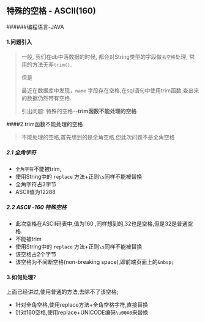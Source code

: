 ## 特殊的空格 - ASCII(160)

######编程语言-JAVA

#### 1.问题引入

> 一般, 我们在db中落数据的时候, 都会对String类型的字段做`去空格`处理, 常用的方法无非`trim()`.
>
> 但是
>
> 最近在数据库中发现，`name` 字段存在空格,在sql语句中使用trim函数,查出来的数据仍然带有空格.
>
> 引出问题: 特殊的空格--**trim函数不能处理的空格**

####2.trim函数不能处理的空格

> 不能处理的空格,首先想到的是全角空格,但此次问题不是全角空格

##### 2.1 全角字符

- `全角字符`不能被trim,
- 使用String中的 `replace` 方法+正则`\s`同样不能被替换
- 全角字符占3字节
- ASCII值为12288

##### 2.2 ASCII -160 特殊空格

- 此次空格在ASCII码表中,值为160 ,同样想到的,32也是空格,但是32是普通空格.
- 不能被trim
- 使用String中的 `replace` 方法+正则`\s`同样不能被替换
- 该空格占2个字节
- 该空格为不间断空格(non-breaking space),即前端页面上的`&nbsp;`

#### 3.如何处理?

上面已经讲过,使用普通的方法,去除不了该空格;

- 针对全角空格,使用replace方法+全角空格字符,直接替换
- 针对160空格,使用replace+UNICODE编码`\u00A0`来替换



